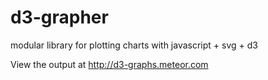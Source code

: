 d3-grapher
==========

modular library for plotting charts with javascript + svg + d3

View the output at http://d3-graphs.meteor.com
